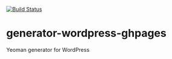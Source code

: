 [![Build Status](https://travis-ci.org/shgtkshruch/generator-wordpress-ghpages.svg?branch-master)](https://travis-ci.org/shgtkshruch/generator-wordpress-ghpages)

# generator-wordpress-ghpages
Yeoman generator for WordPress
